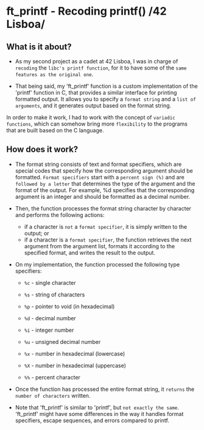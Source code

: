 # ft_printf - Recoding printf() /42 Lisboa/

## What is it about?

* As my second project as a cadet at 42 Lisboa, I was in charge of `recoding` the `libc's printf function`, for it to have some of the `same features as the original one`. 

* That being said, my 'ft_printf' function is a custom implementation of the 'printf' function in C, that provides a similar interface for printing formatted output. It allows you to specify a `format string` and a `list of arguments`, and it generates output based on the format string.

In order to make it work, I had to work with the concept of `variadic functions`, which can somehow bring more `flexibility` to the programs that are built based on the C language.

## How does it work?

* The format string consists of text and format specifiers, which are special codes that specify how the corresponding argument should be formatted. `Format specifiers` start with a `percent sign (%)` and are `followed by a letter` that determines the type of the argument and the format of the output. For example, %d specifies that the corresponding argument is an integer and should be formatted as a decimal number.

* Then, the function processes the format string character by character and performs the following actions:

    * if a character is `not` a `format specifier`, it is simply written to the output; or
    * if a character is a `format specifier`, the function retrieves the next argument from the argument list, formats it according to the specified format, and writes the result to the output.

* On my implementation, the function processed the following type specifiers:

    * ``%c`` - single character

    * ``%s`` - string of characters

    * ``%p`` - pointer to void (in hexadecimal)

    * ``%d`` - decimal number

    * ``%i`` - integer number

    * ``%u`` - unsigned decimal number

    * ``%x`` - number in hexadecimal (lowercase)

    * ``%X`` - number in hexadecimal (uppercase)

    * ``%%`` - percent character


* Once the function has processed the entire format string, it `returns` the `number of characters` written. 

* Note that 'ft_printf' is similar to 'printf', but `not exactly the same`. 'ft_printf' might have some differences in the way it handles format specifiers, escape sequences, and errors compared to printf.
